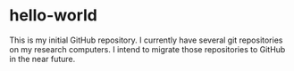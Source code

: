 # hello-world
This is my initial GitHub repository.
I currently have several git repositories on my research computers.
I intend to migrate those repositories to GitHub in the near future.
